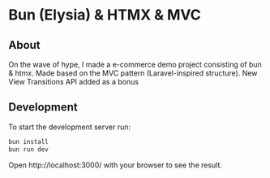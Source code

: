 # Bun (Elysia) & HTMX & MVC

## About
On the wave of hype, I made a e-commerce demo project consisting of bun & htmx. Made based on the MVC pattern (Laravel-inspired structure). New View Transitions API added as a bonus

## Development
To start the development server run:
```bash
bun install
bun run dev
```

Open http://localhost:3000/ with your browser to see the result.
